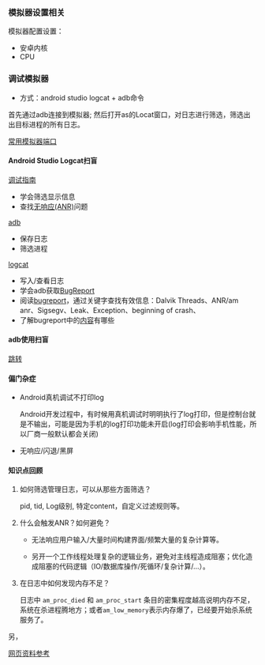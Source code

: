 ### 模拟器设置相关

模拟器配置设置：

- 安卓内核
- CPU

### 调试模拟器

- 方式：android studio logcat + adb命令

首先通过adb连接到模拟器; 然后打开as的Locat窗口，对日志进行筛选，筛选出出目标进程的所有日志。

[常用模拟器端口](https://blog.csdn.net/ttmice/article/details/99294372)

#### Android Studio Logcat扫盲

[调试指南](https://developer.android.google.cn/studio/debug/am-logcat?hl=zh-cn)

- 学会筛选显示信息
- 查找[无响应(ANR)](https://developer.android.google.cn/training/articles/perf-anr.html?hl=zh-cn)问题

[adb](https://developer.android.google.cn/studio/command-line/adb?hl=zh-cn)

- 保存日志
- 筛选进程

[logcat](https://developer.android.google.cn/studio/command-line/logcat?hl=zh-cn)

- 写入/查看日志
- 学会adb获取[BugReport](https://developer.android.google.cn/studio/debug/bug-report?hl=zh-cn#bugreportadb)
- 阅读[bugreport](https://source.android.google.cn/source/read-bug-reports.html?hl=zh-cn)，通过关键字查找有效信息：Dalvik Threads、ANR/am anr、Sigsegv、Leak、Exception、beginning of crash、
- 了解bugreport中的[内容](http://gityuan.com/2016/06/11/bugreport-2/)有哪些

#### adb使用扫盲

[跳转](adb使用指令.md)

#### 偏门杂症

- Android真机调试不打印log

  Android开发过程中，有时候用真机调试时明明执行了log打印，但是控制台就是不输出，可能是因为手机的log打印功能未开启(log打印会影响手机性能，所以厂商一般默认都会关闭)

- 无响应/闪退/黑屏

#### 知识点回顾

1. 如何筛选管理日志，可以从那些方面筛选？

   pid, tid, Log级别, 特定content，自定义过滤规则等。

2. 什么会触发ANR？如何避免？

   - 无法响应用户输入/大量时间构建界面/频繁大量的复杂计算等。

   - 另开一个工作线程处理复杂的逻辑业务，避免对主线程造成阻塞；优化造成阻塞的代码逻辑（IO/数据库操作/死循环/复杂计算/...）。

3. 在日志中如何发现内存不足？

   日志中 `am_proc_died` 和 `am_proc_start` 条目的密集程度越高说明内存不足，系统在杀进程腾地方；或者`am_low_memory`表示内存爆了，已经要开始杀系统服务了。



另，

[网页资料参考](网页资料.txt)

